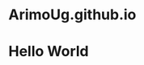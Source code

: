 # ArimoUg.github.io

<html>
<head>
<meta charset="utf-8">

</head>

<body>
	<h1>Hello World</h1>
</body>
</html>

